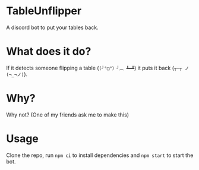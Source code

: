 # TableUnflipper
A discord bot to put your tables back.

# What does it do?
If it detects someone flipping a table (`(╯°□°）╯︵ ┻━┻`) it puts it back (`┬─┬ ノ(¬_¬ノ)`).

# Why?
Why not? (One of my friends ask me to make this)

# Usage
Clone the repo, run `npm ci` to install dependencies and `npm start` to start the bot.
